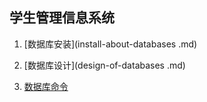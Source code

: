 ## 学生管理信息系统

1. [数据库安装](install-about-databases .md)

2. [数据库设计](design-of-databases .md)

3. [数据库命令](command-of-databases.md)
